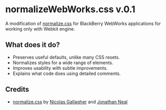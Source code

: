normalizeWebWorks.css v.0.1
=====================

A modification of [normalize.css](https://github.com/necolas/normalize.css) for BlackBerry WebWorks applications for working only with Webkit engine.

## What does it do?
* Preserves useful defaults, unlike many CSS resets.
* Normalizes styles for a wide range of elements.   
* Improves usability with subtle improvements.
* Explains what code does using detailed comments.

## Credits
* [normalize.css](https://github.com/necolas/normalize.css) by [Nicolas Gallagher](https://github.com/necolas) and [Jonathan Neal](https://github.com/jonathantneal) 